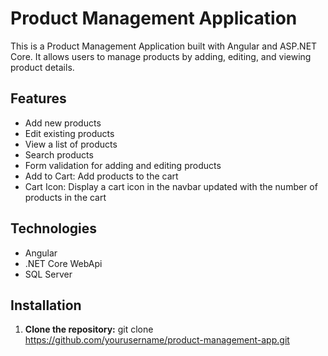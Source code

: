 # Product Management Application

This is a Product Management Application built with Angular and ASP.NET Core. It allows users to manage products by adding, editing, and viewing product details.

## Features

- Add new products
- Edit existing products
- View a list of products
- Search products
- Form validation for adding and editing products
- Add to Cart: Add products to the cart
- Cart Icon: Display a cart icon in the navbar updated with the number of products in the cart

## Technologies
- Angular
- .NET Core WebApi 
- SQL Server

## Installation

1. **Clone the repository:**
   git clone https://github.com/yourusername/product-management-app.git


